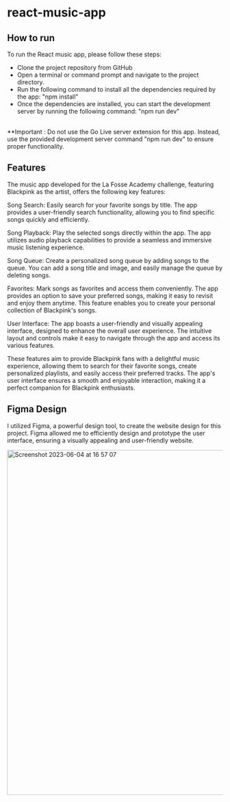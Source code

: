 # react-music-app



## How to run 

To run the React music app, please follow these steps:

- Clone the project repository from GitHub 
- Open a terminal or command prompt and navigate to the project directory.
- Run the following command to install all the dependencies required by the app:
"npm install"
- Once the dependencies are installed, you can start the development server by running the following command:
"npm run dev"
<br>
**Important : Do not use the Go Live server extension for this app. Instead, use the provided development server command "npm run dev" to ensure proper functionality. 

## Features 

The music app developed for the La Fosse Academy challenge, featuring Blackpink as the artist, offers the following key features:

Song Search: Easily search for your favorite songs by title. The app provides a user-friendly search functionality, allowing you to find specific songs quickly and efficiently.

Song Playback: Play the selected songs directly within the app. The app utilizes audio playback capabilities to provide a seamless and immersive music listening experience.

Song Queue: Create a personalized song queue by adding songs to the queue. You can add a song title and image, and easily manage the queue by deleting songs. 

Favorites: Mark songs as favorites and access them conveniently. The app provides an option to save your preferred songs, making it easy to revisit and enjoy them anytime. This feature enables you to create your personal collection of Blackpink's songs.

User Interface: The app boasts a user-friendly and visually appealing interface, designed to enhance the overall user experience. The intuitive layout and controls make it easy to navigate through the app and access its various features.

These features aim to provide Blackpink fans with a delightful music experience, allowing them to search for their favorite songs, create personalized playlists, and easily access their preferred tracks. The app's user interface ensures a smooth and enjoyable interaction, making it a perfect companion for Blackpink enthusiasts.

## Figma Design
I utilized Figma, a powerful design tool, to create the website design for this project. Figma allowed me to efficiently design and prototype the user interface, ensuring a visually appealing and user-friendly website.

<img width="806" alt="Screenshot 2023-06-04 at 16 57 07" src="https://github.com/doheelee0328/react-music-app/assets/112406576/ae3e92be-beed-4cfb-937e-f866df91ffeb">





